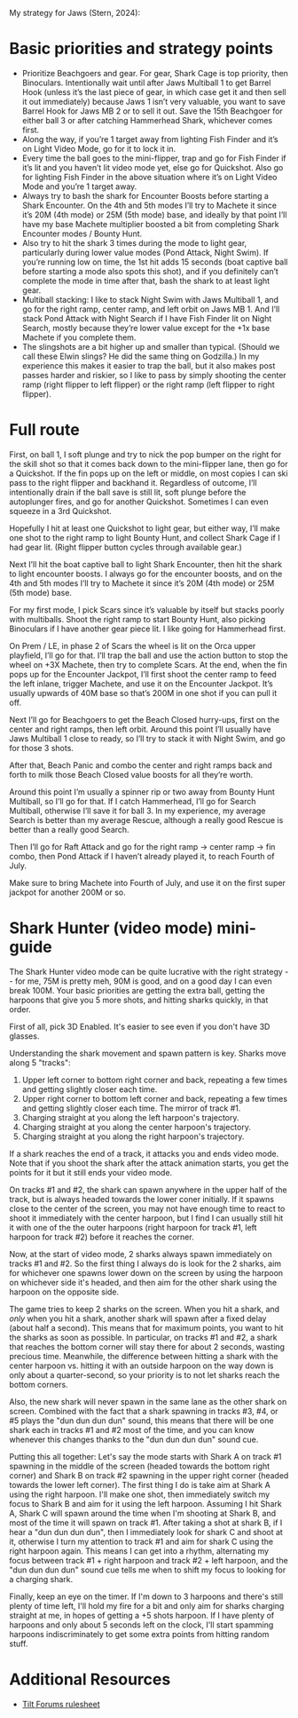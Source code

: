 My strategy for Jaws (Stern, 2024):

# Basic priorities and strategy points

* Prioritize Beachgoers and gear. For gear, Shark Cage is top priority, then Binoculars. Intentionally wait until after Jaws Multiball 1 to get Barrel Hook (unless it’s the last piece of gear, in which case get it and then sell it out immediately) because Jaws 1 isn’t very valuable, you want to save Barrel Hook for Jaws MB 2 or to sell it out. Save the 15th Beachgoer for either ball 3 or after catching Hammerhead Shark, whichever comes first.
* Along the way, if you’re 1 target away from lighting Fish Finder and it’s on Light Video Mode, go for it to lock it in.
* Every time the ball goes to the mini-flipper, trap and go for Fish Finder if it’s lit and you haven’t lit video mode yet, else go for Quickshot. Also go for lighting Fish Finder in the above situation where it’s on Light Video Mode and you’re 1 target away.
* Always try to bash the shark for Encounter Boosts before starting a Shark Encounter. On the 4th and 5th modes I’ll try to Machete it since it’s 20M (4th mode) or 25M (5th mode) base, and ideally by that point I’ll have my base Machete multiplier boosted a bit from completing Shark Encounter modes / Bounty Hunt.
* Also try to hit the shark 3 times during the mode to light gear, particularly during lower value modes (Pond Attack, Night Swim). If you’re running low on time, the 1st hit adds 15 seconds (boat captive ball before starting a mode also spots this shot), and if you definitely can’t complete the mode in time after that, bash the shark to at least light gear.
* Multiball stacking: I like to stack Night Swim with Jaws Multiball 1, and go for the right ramp, center ramp, and left orbit on Jaws MB 1. And I’ll stack Pond Attack with Night Search if I have Fish Finder lit on Night Search, mostly because they’re lower value except for the +1x base Machete if you complete them.
* The slingshots are a bit higher up and smaller than typical. (Should we call these Elwin slings? He did the same thing on Godzilla.) In my experience this makes it easier to trap the ball, but it also makes post passes harder and riskier, so I like to pass by simply shooting the center ramp (right flipper to left flipper) or the right ramp (left flipper to right flipper).

# Full route

First, on ball 1, I soft plunge and try to nick the pop bumper on the right for the skill shot so that it comes back down to the mini-flipper lane, then go for a Quickshot. If the fin pops up on the left or middle, on most copies I can ski pass to the right flipper and backhand it. Regardless of outcome, I’ll intentionally drain if the ball save is still lit, soft plunge before the autoplunger fires, and go for another Quickshot. Sometimes I can even squeeze in a 3rd Quickshot.

Hopefully I hit at least one Quickshot to light gear, but either way, I’ll make one shot to the right ramp to light Bounty Hunt, and collect Shark Cage if I had gear lit. (Right flipper button cycles through available gear.)

Next I’ll hit the boat captive ball to light Shark Encounter, then hit the shark to light encounter boosts. I always go for the encounter boosts, and on the 4th and 5th modes I’ll try to Machete it since it’s 20M (4th mode) or 25M (5th mode) base.

For my first mode, I pick Scars since it’s valuable by itself but stacks poorly with multiballs. Shoot the right ramp to start Bounty Hunt, also picking Binoculars if I have another gear piece lit. I like going for Hammerhead first.

On Prem / LE, in phase 2 of Scars the wheel is lit on the Orca upper playfield, I’ll go for that. I’ll trap the ball and use the action button to stop the wheel on +3X Machete, then try to complete Scars. At the end, when the fin pops up for the Encounter Jackpot, I’ll first shoot the center ramp to feed the left inlane, trigger Machete, and use it on the Encounter Jackpot. It’s usually upwards of 40M base so that’s 200M in one shot if you can pull it off.

Next I’ll go for Beachgoers to get the Beach Closed hurry-ups, first on the center and right ramps, then left orbit. Around this point I’ll usually have Jaws Multiball 1 close to ready, so I’ll try to stack it with Night Swim, and go for those 3 shots.

After that, Beach Panic and combo the center and right ramps back and forth to milk those Beach Closed value boosts for all they’re worth.

Around this point I’m usually a spinner rip or two away from Bounty Hunt Multiball, so I’ll go for that. If I catch Hammerhead, I’ll go for Search Multiball, otherwise I’ll save it for ball 3. In my experience, my average Search is better than my average Rescue, although a really good Rescue is better than a really good Search.

Then I’ll go for Raft Attack and go for the right ramp → center ramp → fin combo, then Pond Attack if I haven’t already played it, to reach Fourth of July.

Make sure to bring Machete into Fourth of July, and use it on the first super jackpot for another 200M or so.

# Shark Hunter (video mode) mini-guide

The Shark Hunter video mode can be quite lucrative with the right strategy -- for me, 75M is pretty meh, 90M is good, and on a good day I can even break 100M. Your basic priorities are getting the extra ball, getting the harpoons that give you 5 more shots, and hitting sharks quickly, in that order.

First of all, pick 3D Enabled. It's easier to see even if you don't have 3D glasses.

Understanding the shark movement and spawn pattern is key. Sharks move along 5 "tracks":

1. Upper left corner to bottom right corner and back, repeating a few times and getting slightly closer each time.
2. Upper right corner to bottom left corner and back, repeating a few times and getting slightly closer each time. The mirror of track #1.
3. Charging straight at you along the left harpoon's trajectory.
4. Charging straight at you along the center harpoon's trajectory.
5. Charging straight at you along the right harpoon's trajectory.

If a shark reaches the end of a track, it attacks you and ends video mode. Note that if you shoot the shark after the attack animation starts, you get the points for it but it still ends your video mode.

On tracks #1 and #2, the shark can spawn anywhere in the upper half of the track, but is always headed towards the lower coner initially. If it spawns close to the center of the screen, you may not have enough time to react to shoot it immediately with the center harpoon, but I find I can usually still hit it with one of the the outer harpoons (right harpoon for track #1, left harpoon for track #2) before it reaches the corner.

Now, at the start of video mode, 2 sharks always spawn immediately on tracks #1 and #2. So the first thing I always do is look for the 2 sharks, aim for whichever one spawns lower down on the screen by using the harpoon on whichever side it's headed, and then aim for the other shark using the harpoon on the opposite side.

The game tries to keep 2 sharks on the screen. When you hit a shark, and *only* when you hit a shark, another shark will spawn after a fixed delay (about half a second). This means that for maximum points, you want to hit the sharks as soon as possible. In particular, on tracks #1 and #2, a shark that reaches the bottom corner will stay there for about 2 seconds, wasting precious time. Meanwhile, the difference between hitting a shark with the center harpoon vs. hitting it with an outside harpoon on the way down is only about a quarter-second, so your priority is to not let sharks reach the bottom corners.

Also, the new shark will never spawn in the same lane as the other shark on screen. Combined with the fact that a shark spawning in tracks #3, #4, or #5 plays the "dun dun dun dun" sound, this means that there will be one shark each in tracks #1 and #2 most of the time, and you can know whenever this changes thanks to the "dun dun dun dun" sound cue.

Putting this all together: Let's say the mode starts with Shark A on track #1 spawning in the middle of the screen (headed towards the bottom right corner) and Shark B on track #2 spawning in the upper right corner (headed towards the lower left corner). The first thing I do is take aim at Shark A using the right harpoon. I'll make one shot, then immediately switch my focus to Shark B and aim for it using the left harpoon. Assuming I hit Shark A, Shark C will spawn around the time when I'm shooting at Shark B, and most of the time it will spawn on track #1. After taking a shot at shark B, if I hear a "dun dun dun dun", then I immediately look for shark C and shoot at it, otherwise I turn my attention to track #1 and aim for shark C using the right harpoon again. This means I can get into a rhythm, alternating my focus between track #1 + right harpoon and track #2 + left harpoon, and the "dun dun dun dun" sound cue tells me when to shift my focus to looking for a charging shark.

Finally, keep an eye on the timer. If I'm down to 3 harpoons and there's still plenty of time left, I'll hold my fire for a bit and only aim for sharks charging straight at me, in hopes of getting a +5 shots harpoon. If I have plenty of harpoons and only about 5 seconds left on the clock, I'll start spamming harpoons indiscriminately to get some extra points from hitting random stuff.


# Additional Resources
* [Tilt Forums rulesheet](https://tiltforums.com/t/jaws-rulesheet/8781)
